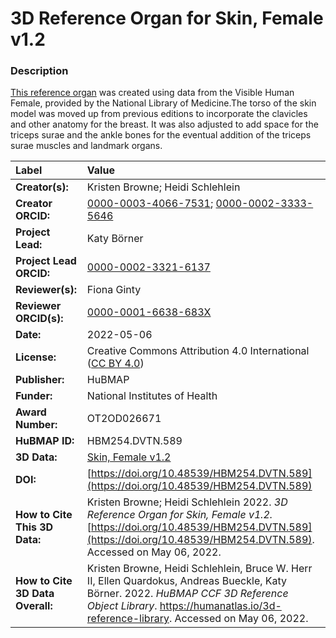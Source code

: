 # 3D Reference Organ for Skin, Female v1.2

### Description
[This reference organ](https://humanatlas.io/3d-reference-library) was created using data from the Visible Human Female, provided by the National Library of Medicine.The torso of the skin model was moved up from previous editions to incorporate the clavicles and other anatomy for the breast. It was also adjusted to add space for the triceps surae and the ankle bones for the eventual addition of the triceps surae muscles and landmark organs. 


| Label | Value |
| :------------- |:-------------|
| **Creator(s):** | Kristen Browne; Heidi Schlehlein |
| **Creator ORCID:** | [0000-0003-4066-7531](https://orcid.org/0000-0003-4066-7531); [0000-0002-3333-5646](https://orcid.org/0000-0002-3333-5646)|
| **Project Lead:** | Katy B&ouml;rner |
| **Project Lead ORCID:** | [0000-0002-3321-6137](https://orcid.org/0000-0002-3321-6137) |
| **Reviewer(s):** | Fiona Ginty | 
| **Reviewer ORCID(s):** |[0000-0001-6638-683X](https://doi.org/10.5072/0000-0001-6638-683X) |
| **Date:** | 2022-05-06 |
| **License:** | Creative Commons Attribution 4.0 International ([CC BY 4.0](https://creativecommons.org/licenses/by/4.0/)) |
| **Publisher:** | HuBMAP |
| **Funder:** | National Institutes of Health |
| **Award Number:** | OT2OD026671 |
| **HuBMAP ID:** | HBM254.DVTN.589 |
| **3D Data:** | [Skin, Female v1.2](https://cdn.humanatlas.io/hra-releases/v1.2/models/VH_F_Skin.glb) |
| **DOI:** | [https://doi.org/10.48539/HBM254.DVTN.589](https://doi.org/10.48539/HBM254.DVTN.589) |
| **How to Cite This 3D Data:** | Kristen Browne; Heidi Schlehlein 2022. *3D Reference Organ for Skin, Female v1.2.* [https://doi.org/10.48539/HBM254.DVTN.589](https://doi.org/10.48539/HBM254.DVTN.589). Accessed on May 06, 2022. |
| **How to Cite 3D Data Overall:** | Kristen Browne, Heidi Schlehlein, Bruce W. Herr II, Ellen Quardokus, Andreas Bueckle, Katy B&ouml;rner. 2022. *HuBMAP CCF 3D Reference Object Library*. https://humanatlas.io/3d-reference-library. Accessed on May 06, 2022. |
